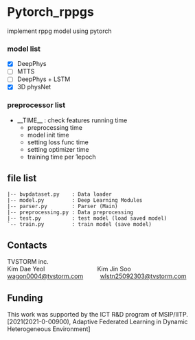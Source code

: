 # Pytorch_rppgs
implement rppg model  using pytorch
### model list
- [x] DeepPhys
- [ ] MTTS
- [ ] DeepPhys + LSTM
- [x] 3D physNet

### preprocessor list
- \_\_TIME__ : check features running time
  + preprocessing time
  + model init time
  + setting loss func time
  + setting optimizer time
  + training time per 1epoch

## file list
~~~
|-- bvpdataset.py    : Data loader
|-- model.py         : Deep Learning Modules
|-- parser.py        : Parser (Main)
|-- preprocessing.py : Data preprocessing
|-- test.py          : test model (load saved model)
`-- train.py         : train model (save model)
~~~
## Contacts
TVSTORM inc.\
Kim Dae Yeol &nbsp;&nbsp;&nbsp;&nbsp;&nbsp;&nbsp;&nbsp;&nbsp;&nbsp;&nbsp;&nbsp;&nbsp;&nbsp;&nbsp;&nbsp;&nbsp;&nbsp;&nbsp;&nbsp;&nbsp;&nbsp;&nbsp;&nbsp;&nbsp;&nbsp;&nbsp;&nbsp;&nbsp;&nbsp;&nbsp;Kim Jin Soo\
wagon0004@tvstorm.com &nbsp;&nbsp;&nbsp;&nbsp;&nbsp;&nbsp;&nbsp;&nbsp;&nbsp;wlstn25092303@tvstorm.com

## Funding
 This work was supported by the ICT R&D program of MSIP/IITP. [2021(2021-0-00900), Adaptive Federated Learning in Dynamic Heterogeneous Environment]
